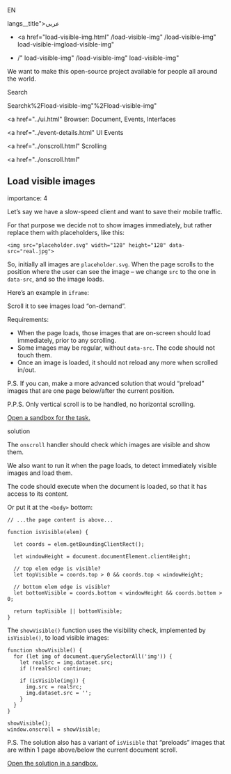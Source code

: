 EN

langs\_\_title">عربي</span></a>

- <a href="load-visible-img.html"
  /load-visible-img"
  /load-visible-img"
  load-visible-imgload-visible-img"

<!-- -->

- /"
  load-visible-img"
  /load-visible-img"
  load-visible-img"

We want to make this open-source project available for people all around the world.

Search

Searchk%2Fload-visible-img"%2Fload-visible-img" </a>

<a href="../ui.html" Browser: Document, Events, Interfaces</span></a>

<a href="../event-details.html" UI Events</span></a>

<a href="../onscroll.html" Scrolling</span></a>

<a href="../onscroll.html"

## Load visible images

<span class="task__importance" title="How important is the task, from 1 to 5">importance: 4</span>

Let’s say we have a slow-speed client and want to save their mobile traffic.

For that purpose we decide not to show images immediately, but rather replace them with placeholders, like this:

    <img src="placeholder.svg" width="128" height="128" data-src="real.jpg">

So, initially all images are `placeholder.svg`. When the page scrolls to the position where the user can see the image – we change `src` to the one in `data-src`, and so the image loads.

Here’s an example in `iframe`:

Scroll it to see images load “on-demand”.

Requirements:

- When the page loads, those images that are on-screen should load immediately, prior to any scrolling.
- Some images may be regular, without `data-src`. The code should not touch them.
- Once an image is loaded, it should not reload any more when scrolled in/out.

P.S. If you can, make a more advanced solution that would “preload” images that are one page below/after the current position.

P.P.S. Only vertical scroll is to be handled, no horizontal scrolling.

[Open a sandbox for the task.](https://plnkr.co/edit/ZmiPqJnvJuXPBPzc?p=preview)

solution

The `onscroll` handler should check which images are visible and show them.

We also want to run it when the page loads, to detect immediately visible images and load them.

The code should execute when the document is loaded, so that it has access to its content.

Or put it at the `<body>` bottom:

    // ...the page content is above...

    function isVisible(elem) {

      let coords = elem.getBoundingClientRect();

      let windowHeight = document.documentElement.clientHeight;

      // top elem edge is visible?
      let topVisible = coords.top > 0 && coords.top < windowHeight;

      // bottom elem edge is visible?
      let bottomVisible = coords.bottom < windowHeight && coords.bottom > 0;

      return topVisible || bottomVisible;
    }

The `showVisible()` function uses the visibility check, implemented by `isVisible()`, to load visible images:

    function showVisible() {
      for (let img of document.querySelectorAll('img')) {
        let realSrc = img.dataset.src;
        if (!realSrc) continue;

        if (isVisible(img)) {
          img.src = realSrc;
          img.dataset.src = '';
        }
      }
    }

    showVisible();
    window.onscroll = showVisible;

P.S. The solution also has a variant of `isVisible` that “preloads” images that are within 1 page above/below the current document scroll.

[Open the solution in a sandbox.](https://plnkr.co/edit/Pz0LB74TUY6Lihkl?p=preview)
